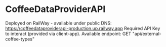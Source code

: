 # CoffeeDataProviderAPI

Deployed on RailWay - available under public DNS: https://coffeedataproviderapi-production.up.railway.app
Required API Key to interact (provided via client-app).
Available endpoint: GET "api/external-coffee-types"

